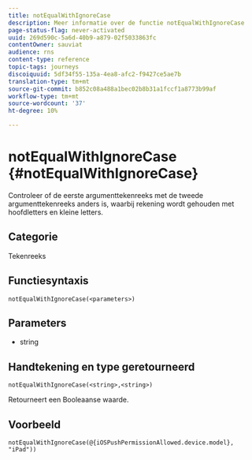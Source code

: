 ```yaml
---
title: notEqualWithIgnoreCase
description: Meer informatie over de functie notEqualWithIgnoreCase
page-status-flag: never-activated
uuid: 269d590c-5a6d-40b9-a879-02f5033863fc
contentOwner: sauviat
audience: rns
content-type: reference
topic-tags: journeys
discoiquuid: 5df34f55-135a-4ea8-afc2-f9427ce5ae7b
translation-type: tm+mt
source-git-commit: b852c08a488a1bec02b8b31a1fccf1a8773b99af
workflow-type: tm+mt
source-wordcount: '37'
ht-degree: 10%

---
```



# notEqualWithIgnoreCase {#notEqualWithIgnoreCase}

Controleer of de eerste argumenttekenreeks met de tweede argumenttekenreeks anders is, waarbij rekening wordt gehouden met hoofdletters en kleine letters.

## Categorie

Tekenreeks

## Functiesyntaxis

`notEqualWithIgnoreCase(<parameters>)`

## Parameters

* string

## Handtekening en type geretourneerd

`notEqualWithIgnoreCase(<string>,<string>)`

Retourneert een Booleaanse waarde.

## Voorbeeld

`notEqualWithIgnoreCase(@{iOSPushPermissionAllowed.device.model}, "iPad"))`
